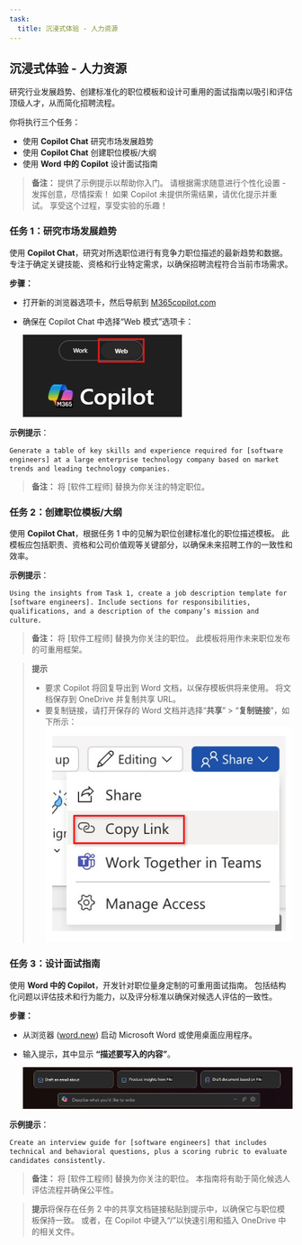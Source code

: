 ```yaml
---
task:
  title: 沉浸式体验 - 人力资源
---
```


## 沉浸式体验 - 人力资源

研究行业发展趋势、创建标准化的职位模板和设计可重用的面试指南以吸引和评估顶级人才，从而简化招聘流程。

你将执行三个任务：

- 使用 **Copilot Chat** 研究市场发展趋势
- 使用 **Copilot Chat** 创建职位模板/大纲
- 使用 **Word 中的 Copilot** 设计面试指南

> **备注：** 提供了示例提示以帮助你入门。 请根据需求随意进行个性化设置 - 发挥创意，尽情探索！ 如果 Copilot 未提供所需结果，请优化提示并重试。 享受这个过程，享受实验的乐趣！

### 任务 1：研究市场发展趋势

使用 **Copilot Chat**，研究对所选职位进行有竞争力职位描述的最新趋势和数据。 专注于确定关键技能、资格和行业特定需求，以确保招聘流程符合当前市场需求。

**步骤：**

- 打开新的浏览器选项卡，然后导航到 [M365copilot.com](https://m365copilot.com/)
- 确保在 Copilot Chat 中选择“Web 模式”选项卡：

    ![显示 Web 模式选项卡的屏幕截图。](../Prompts/Media/web-mode.png)

**示例提示**：

```text
Generate a table of key skills and experience required for [software engineers] at a large enterprise technology company based on market trends and leading technology companies.
```

> **备注：** 将 [软件工程师] 替换为你关注的特定职位。

### 任务 2：创建职位模板/大纲

使用 **Copilot Chat**，根据任务 1 中的见解为职位创建标准化的职位描述模板。 此模板应包括职责、资格和公司价值观等关键部分，以确保未来招聘工作的一致性和效率。

**示例提示**：

```text
Using the insights from Task 1, create a job description template for [software engineers]. Include sections for responsibilities, qualifications, and a description of the company’s mission and culture.
```

> **备注：** 将 [软件工程师] 替换为你关注的职位。 此模板将用作未来职位发布的可重用框架。

> **提示**  
>
> - 要求 Copilot 将回复导出到 Word 文档，以保存模板供将来使用。 将文档保存到 OneDrive 并复制共享 URL。
> - 要复制链接，请打开保存的 Word 文档并选择“**共享**” > “**复制链接**”，如下所示：  
> ![共享链接。](../Demos/Media/share-menu-with-copy-link-9fd1c60a.png)

### 任务 3：设计面试指南

使用 **Word 中的 Copilot**，开发针对职位量身定制的可重用面试指南。 包括结构化问题以评估技术和行为能力，以及评分标准以确保对候选人评估的一致性。

**步骤：**

- 从浏览器 ([word.new](https://word.new)) 启动 Microsoft Word 或使用桌面应用程序。
- 输入提示，其中显示 **“描述要写入的内容”**。

    ![显示 Word 中的 Copilot 的屏幕截图。](../Prompts/Media/draft-with-copilot.png)

**示例提示**：

```text
Create an interview guide for [software engineers] that includes technical and behavioral questions, plus a scoring rubric to evaluate candidates consistently.
```

> **备注：** 将 [软件工程师] 替换为你关注的职位。 本指南将有助于简化候选人评估流程并确保公平性。

> **提示**将保存在任务 2 中的共享文档链接粘贴到提示中，以确保它与职位模板保持一致。 或者，在 Copilot 中键入“/”以快速引用和插入 OneDrive 中的相关文件。
